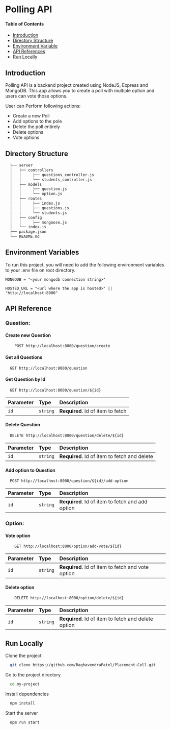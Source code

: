 # Polling API

#### Table of Contents

- [Introduction](#introduction)
- [Directory Structure](#directory-structure)
- [Environment Variable](#environment-variable)
- [API References](#api-reference)
- [Run Locally](#run-locally)

## Introduction

Polling API is a backend project created using NodeJS, Express and MongoDB. This app allows you to create a poll with multiple option and users can vote those options.

User can Perform following actions:

- Create a new Poll
- Add options to the pole
- Delete the poll entirely
- Delete options
- Vote options

## Directory Structure

```bash
  ├── server
  │   ├── controllers
  │   │     ├── questions_controller.js
  │   │     └── students_controller.js
  │   ├── models
  │   │     ├── question.js
  │   │     └── option.js
  │   ├── routes
  │   │     ├── index.js
  │   │     ├── questions.js
  │   │     └── students.js
  │   ├── config
  │   │     ├── mongoose.js
  │   └── index.js
  ├── package.json
  └── README.md
```

## Environment Variables

To run this project, you will need to add the following environment variables to your .env file on root directory.

`MONGODB = "<your mongodb connection string>"`

`HOSTED_URL = "<url where the app is hosted>" || "http://localhost:8000"`

## API Reference

### Question:

#### Create new Question

```http
    POST http://localhost:8000/question/create
```

#### Get all Questions

```http
  GET http://localhost:8000/question
```

#### Get Question by Id

```http
  GET http://localhost:8000/question/${id}
```

| Parameter | Type     | Description                       |
| :-------- | :------- | :-------------------------------- |
| `id`      | `string` | **Required**. Id of item to fetch |

#### Delete Question

```http
  DELETE http://localhost:8000/question/delete/${id}
```

| Parameter | Type     | Description                                  |
| :-------- | :------- | :------------------------------------------- |
| `id`      | `string` | **Required**. Id of item to fetch and delete |

#### Add option to Question

```http
  POST http://localhost:8000/question/${id}/add-option
```

| Parameter | Type     | Description                                      |
| :-------- | :------- | :----------------------------------------------- |
| `id`      | `string` | **Required**. Id of item to fetch and add option |

### Option:

#### Vote option

```http
    GET http://localhost:8000/option/add-vote/${id}
```

| Parameter | Type     | Description                                       |
| :-------- | :------- | :------------------------------------------------ |
| `id`      | `string` | **Required**. Id of item to fetch and vote option |

#### Delete option

```http
    DELETE http://localhost:8000/option/delete/${id}
```

| Parameter | Type     | Description                                         |
| :-------- | :------- | :-------------------------------------------------- |
| `id`      | `string` | **Required**. Id of item to fetch and delete option |

## Run Locally

Clone the project

```bash
  git clone https://github.com/RaghavendraPatel/Placement-Cell.git
```

Go to the project directory

```bash
  cd my-project
```

Install dependencies

```bash
  npm install
```

Start the server

```bash
  npm run start
```
